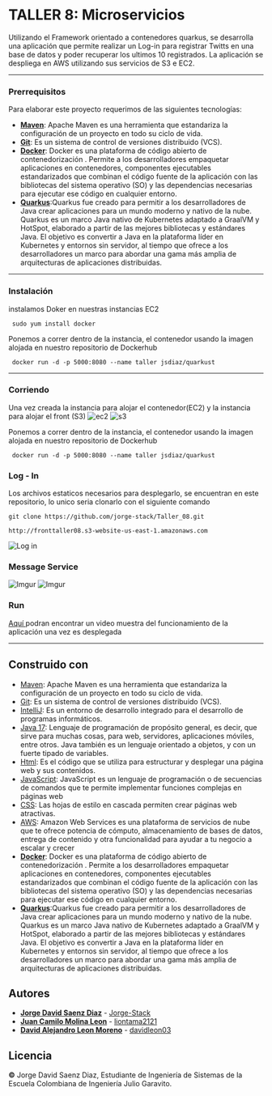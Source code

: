 # TALLER 8: Microservicios
Utilizando el Framework orientado a contenedores quarkus, se desarrolla una aplicación que permite realizar un Log-in para registrar Twitts en una base de datos y poder recuperar los ultimos 10 registrados. La aplicación se despliega en AWS utilizando sus servicios de S3 e EC2.

---
### Prerrequisitos
Para elaborar este proyecto requerimos de las siguientes tecnologías:

 - **[Maven](https://openwebinars.net/blog/que-es-apache-maven/)**: Apache Maven es una herramienta que estandariza la configuración de un proyecto en todo su ciclo de vida.
 - **[Git](https://learn.microsoft.com/es-es/devops/develop/git/what-is-git)**: Es un sistema de control de versiones distribuido (VCS).
 - **[Docker](https://www.ibm.com/co-es/topics/docker)**: Docker es una plataforma de código abierto de contenedorización . Permite a los desarrolladores empaquetar aplicaciones en contenedores, componentes ejecutables estandarizados que combinan el código fuente de la aplicación con las bibliotecas del sistema operativo (SO) y las dependencias necesarias para ejecutar ese código en cualquier entorno.
 - **[Quarkus](https://es.quarkus.io/about/)**:Quarkus fue creado para permitir a los desarrolladores de Java crear aplicaciones para un mundo moderno y nativo de la nube. Quarkus es un marco Java nativo de Kubernetes adaptado a GraalVM y HotSpot, elaborado a partir de las mejores bibliotecas y estándares Java. El objetivo es convertir a Java en la plataforma líder en Kubernetes y entornos sin servidor, al tiempo que ofrece a los desarrolladores un marco para abordar una gama más amplia de arquitecturas de aplicaciones distribuidas.

---
### Instalación
instalamos Doker en nuestras instancias EC2

	 sudo yum install docker

Ponemos a correr dentro de la instancia, el contenedor usando la imagen alojada en nuestro repositorio de Dockerhub

	 docker run -d -p 5000:8080 --name taller jsdiaz/quarkust

---
### Corriendo
Una vez creada la instancia para alojar el contenedor(EC2) y la instancia para alojar el front (S3)
![ec2](https://i.imgur.com/giitBbp.png)
![s3](https://i.imgur.com/tp9gLrP.png)

Ponemos a correr dentro de la instancia, el contenedor usando la imagen alojada en nuestro repositorio de Dockerhub

	 docker run -d -p 5000:8080 --name taller jsdiaz/quarkust

### Log - In
Los archivos estaticos necesarios para desplegarlo, se encuentran en este repositorio, lo unico seria clonarlo con el siguiente comando

	git clone https://github.com/jorge-stack/Taller_08.git
	
	http://fronttaller08.s3-website-us-east-1.amazonaws.com
	
![Log in](https://i.imgur.com/3IaMud0.png)

### Message Service
![Imgur](https://i.imgur.com/zOM8MU1.png)
![Imgur](https://i.imgur.com/nyKZrtv.png)

### Run

[Aquí ](https://youtu.be/vdWq0J_30pI) podran encontrar un video muestra del funcionamiento de la aplicación una vez es desplegada

---
## Construido con

* [Maven](https://maven.apache.org/): Apache Maven es una herramienta que estandariza la configuración de un proyecto en todo su ciclo de vida.
* [Git](https://rometools.github.io/rome/):  Es un sistema de control de versiones distribuido (VCS).
* [IntelliJ](https://www.jetbrains.com/idea/): Es un entorno de desarrollo integrado para el desarrollo de programas informáticos.
* [Java 17](https://www.java.com/es/): Lenguaje de programación de propósito general, es decir, que sirve para muchas cosas, para web, servidores, aplicaciones móviles, entre otros. Java también es un lenguaje orientado a objetos, y con un fuerte tipado de variables.
* [Html](https://developer.mozilla.org/es/docs/Learn/Getting_started_with_the_web/HTML_basics): Es el código que se utiliza para estructurar y desplegar una página web y sus contenidos.
* [JavaScript](https://developer.mozilla.org/es/docs/Learn/JavaScript/First_steps/What_is_JavaScript): JavaScript es un lenguaje de programación o de secuencias de comandos que te permite implementar funciones complejas en páginas web
* [CSS](https://developer.mozilla.org/es/docs/Learn/CSS/First_steps/What_is_CSS): Las hojas de estilo en cascada permiten crear páginas web atractivas.
* [AWS](https://www.inbest.cloud/comunidad/qu%C3%A9-es-aws): Amazon Web Services es una plataforma de servicios de nube que te ofrece potencia de cómputo, almacenamiento de bases de datos, entrega de contenido y otra funcionalidad para ayudar a tu negocio a escalar y crecer
* **[Docker](https://www.ibm.com/co-es/topics/docker)**: Docker es una plataforma de código abierto de contenedorización . Permite a los desarrolladores empaquetar aplicaciones en contenedores, componentes ejecutables estandarizados que combinan el código fuente de la aplicación con las bibliotecas del sistema operativo (SO) y las dependencias necesarias para ejecutar ese código en cualquier entorno.
* **[Quarkus](https://es.quarkus.io/about/)**:Quarkus fue creado para permitir a los desarrolladores de Java crear aplicaciones para un mundo moderno y nativo de la nube. Quarkus es un marco Java nativo de Kubernetes adaptado a GraalVM y HotSpot, elaborado a partir de las mejores bibliotecas y estándares Java. El objetivo es convertir a Java en la plataforma líder en Kubernetes y entornos sin servidor, al tiempo que ofrece a los desarrolladores un marco para abordar una gama más amplia de arquitecturas de aplicaciones distribuidas.

## Autores
* **[Jorge David Saenz Diaz](https://co.linkedin.com/in/jorgedsaenzd/en)**  - [Jorge-Stack](https://github.com/jorge-stack)
* **[Juan Camilo Molina Leon](https://co.linkedin.com/in/jorgedsaenzd/en)**  - [liontama2121](https://github.com/liontama2121)
* **[David Alejandro Leon Moreno](https://co.linkedin.com/in/jorgedsaenzd/en)**  - [davidleon03](https://github.com/davidleon03)

## Licencia
**©** Jorge David Saenz Diaz, Estudiante de Ingeniería de Sistemas de la Escuela Colombiana de Ingeniería Julio Garavito.
